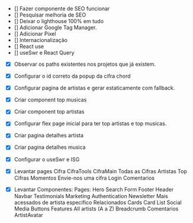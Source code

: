 - [] Fazer componente de SEO funcionar
- [] Pesquisar melhoria de SEO
- [] Deixar o lighthouse 100% em tudo
- [] Adicionar Google Tag Manager.
- [] Adicionar Pixel
- [] Internacionalização
- [] React use
- [] useSwr e React Query

- [x] Observar os paths existentes nos projetos que já existem.
- [x] Configurar o id correto da popup da cifra chord
- [x] Configurar pagina de artistas e gerar estaticamente com fallback.
- [x] Criar component top musicas
- [x] Criar component top artistas
- [x] Configurar flex page inicial para ter top artistas e top musicas.
- [x] Criar pagina detalhes artista
- [x] Criar pagina detalhes musica
- [x] Configurar o useSwr e ISG

- [x] Levantar pages
      Cifra
      CifraTools
      CifraMain
      Todas as Cifras
      Artistas
      Top Cifras
      Momentos
      Envie-nos uma cifra
      Login
      Comentarios

- [x] Levantar Componentes:
      Pages: Hero
      Search Form
      Footer
      Header
      Navbar
      Testimonials
      Marketing
      Authentication
      Newsletter
      Mais acessados de artista especifico
      Relacionados
      Cards
      Card List
      Social Media Buttons
      Features
      All artists (A a Z)
      Breadcrumb
      Comentarios
      ArtistAvatar
